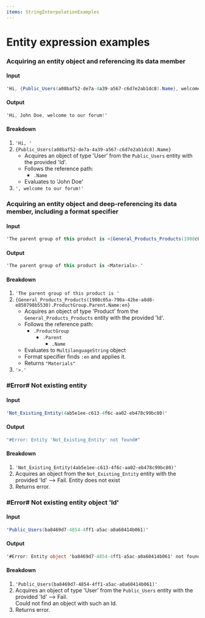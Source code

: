```yaml
---
items: StringInterpolationExamples
---
```


# Entity expression examples

### Acquiring an entity object and referencing its data member

#### Input
```cs
'Hi, {Public_Users(a08baf52-de7a-4a39-a567-c6d7e2ab1dc8).Name}, welcome to our forum!'
```
#### Output
```cs
'Hi, John Doe, welcome to our forum!'
```

#### Breakdown
1. `'Hi, '`
2. `{Public_Users(a08baf52-de7a-4a39-a567-c6d7e2ab1dc8).Name}`
    * Acquires an object of type 'User' from the `Public_Users` entity with the provided 'Id'.
    * Follows the reference path:
        * `.Name`
    * Evaluates to 'John Doe'
3. `', welcome to our forum!'`

### Acquiring an entity object and deep-referencing its data member, including a format specifier

#### Input
```cs
'The parent group of this product is <{General_Products_Products(1908c05a-790a-42be-a8d8-e850798b5530).ProductGroup.Parent.Name:en}>.'
```
#### Output
```cs
'The parent group of this product is <Materials>.'
```

#### Breakdown
1. `'The parent group of this product is '`
2. `{General_Products_Products(1908c05a-790a-42be-a8d8-e850798b5530).ProductGroup.Parent.Name:en}`
    * Acquires an object of type 'Product' from the `General_Products_Products` entity with the provided 'Id'.
    * Follows the reference path:
        * `.ProductGroup`
            * `.Parent`
                * `.Name`
    * Evaluates to `MultilanguageString` object
    * Format specifier finds `:en` and applies it.
    * Returns  `"Materials"`
3. `'>.'`

### #Error# Not existing entity

#### Input
```cs
'Not_Existing_Entity(4ab5e1ee-c613-4f6c-aa02-eb478c99bc80)'
```

#### Output
```cs
"#Error: Entity 'Not_Existing_Entity' not found#"
```

#### Breakdown
1. `'Not_Existing_Entity(4ab5e1ee-c613-4f6c-aa02-eb478c99bc80)'`
2. Acquires an object from the `Not_Existing_Entity` entity with the provided 'Id' --> Fail. Entity does not exist
3. Returns error.

### #Error# Not existing entity object 'Id'

#### Input
```cs
'Public_Users(ba8469d7-4854-4ff1-a5ac-a0a60414b061)'
```

#### Output
```cs
'#Error: Entity object 'ba8469d7-4854-4ff1-a5ac-a0a60414b061' not found#'
```

#### Breakdown
1. `'Public_Users(ba8469d7-4854-4ff1-a5ac-a0a60414b061)'`
2. Acquires an object of type 'User' from the `Public_Users` entity with the provided 'Id' --> Fail. <br> Could not find an object with such an Id.
3. Returns error.    
